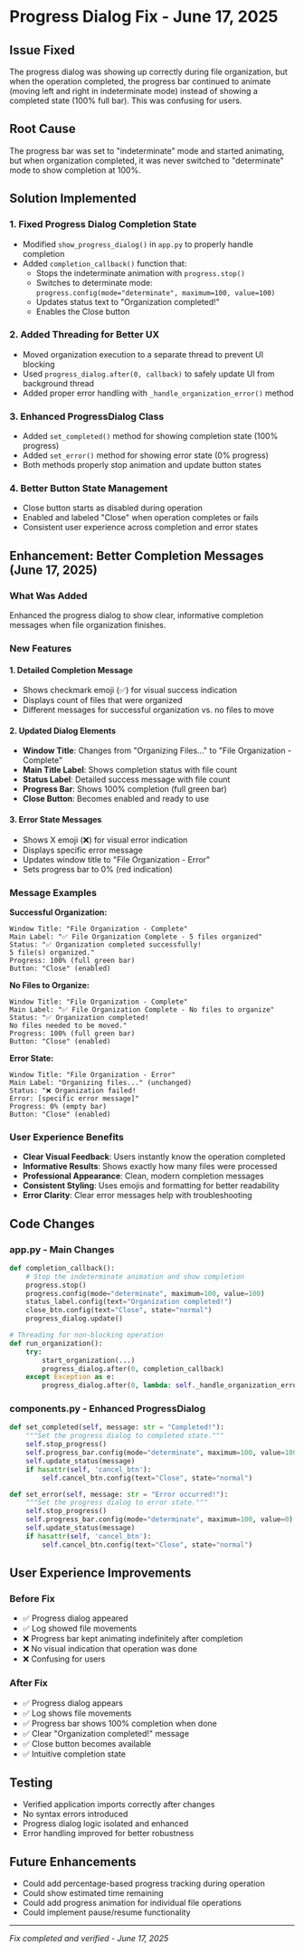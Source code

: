 # Progress Dialog Fix - June 17, 2025

## Issue Fixed
The progress dialog was showing up correctly during file organization, but when the operation completed, the progress bar continued to animate (moving left and right in indeterminate mode) instead of showing a completed state (100% full bar). This was confusing for users.

## Root Cause
The progress bar was set to "indeterminate" mode and started animating, but when organization completed, it was never switched to "determinate" mode to show completion at 100%.

## Solution Implemented

### 1. Fixed Progress Dialog Completion State
- Modified `show_progress_dialog()` in `app.py` to properly handle completion
- Added `completion_callback()` function that:
  - Stops the indeterminate animation with `progress.stop()`
  - Switches to determinate mode: `progress.config(mode="determinate", maximum=100, value=100)`
  - Updates status text to "Organization completed!"
  - Enables the Close button

### 2. Added Threading for Better UX
- Moved organization execution to a separate thread to prevent UI blocking
- Used `progress_dialog.after(0, callback)` to safely update UI from background thread
- Added proper error handling with `_handle_organization_error()` method

### 3. Enhanced ProgressDialog Class
- Added `set_completed()` method for showing completion state (100% progress)
- Added `set_error()` method for showing error state (0% progress)
- Both methods properly stop animation and update button states

### 4. Better Button State Management
- Close button starts as disabled during operation
- Enabled and labeled "Close" when operation completes or fails
- Consistent user experience across completion and error states

## Enhancement: Better Completion Messages (June 17, 2025)

### What Was Added
Enhanced the progress dialog to show clear, informative completion messages when file organization finishes.

### New Features

#### 1. **Detailed Completion Message**
- Shows checkmark emoji (✅) for visual success indication
- Displays count of files that were organized
- Different messages for successful organization vs. no files to move

#### 2. **Updated Dialog Elements**
- **Window Title**: Changes from "Organizing Files..." to "File Organization - Complete"
- **Main Title Label**: Shows completion status with file count
- **Status Label**: Detailed success message with file count
- **Progress Bar**: Shows 100% completion (full green bar)
- **Close Button**: Becomes enabled and ready to use

#### 3. **Error State Messages**
- Shows X emoji (❌) for visual error indication  
- Displays specific error message
- Updates window title to "File Organization - Error"
- Sets progress bar to 0% (red indication)

### Message Examples

**Successful Organization:**
```
Window Title: "File Organization - Complete"
Main Label: "✅ File Organization Complete - 5 files organized"
Status: "✅ Organization completed successfully!
5 file(s) organized."
Progress: 100% (full green bar)
Button: "Close" (enabled)
```

**No Files to Organize:**
```
Window Title: "File Organization - Complete"  
Main Label: "✅ File Organization Complete - No files to organize"
Status: "✅ Organization completed!
No files needed to be moved."
Progress: 100% (full green bar)
Button: "Close" (enabled)
```

**Error State:**
```
Window Title: "File Organization - Error"
Main Label: "Organizing files..." (unchanged)
Status: "❌ Organization failed!
Error: [specific error message]"
Progress: 0% (empty bar)
Button: "Close" (enabled)
```

### User Experience Benefits
- **Clear Visual Feedback**: Users instantly know the operation completed
- **Informative Results**: Shows exactly how many files were processed
- **Professional Appearance**: Clean, modern completion messages
- **Consistent Styling**: Uses emojis and formatting for better readability
- **Error Clarity**: Clear error messages help with troubleshooting

## Code Changes

### app.py - Main Changes
```python
def completion_callback():
    # Stop the indeterminate animation and show completion
    progress.stop()
    progress.config(mode="determinate", maximum=100, value=100)
    status_label.config(text="Organization completed!")
    close_btn.config(text="Close", state="normal")
    progress_dialog.update()

# Threading for non-blocking operation
def run_organization():
    try:
        start_organization(...)
        progress_dialog.after(0, completion_callback)
    except Exception as e:
        progress_dialog.after(0, lambda: self._handle_organization_error(...))
```

### components.py - Enhanced ProgressDialog
```python
def set_completed(self, message: str = "Completed!"):
    """Set the progress dialog to completed state."""
    self.stop_progress()
    self.progress_bar.config(mode="determinate", maximum=100, value=100)
    self.update_status(message)
    if hasattr(self, 'cancel_btn'):
        self.cancel_btn.config(text="Close", state="normal")

def set_error(self, message: str = "Error occurred!"):
    """Set the progress dialog to error state."""
    self.stop_progress()
    self.progress_bar.config(mode="determinate", maximum=100, value=0)
    self.update_status(message)
    if hasattr(self, 'cancel_btn'):
        self.cancel_btn.config(text="Close", state="normal")
```

## User Experience Improvements

### Before Fix
- ✅ Progress dialog appeared
- ✅ Log showed file movements
- ❌ Progress bar kept animating indefinitely after completion
- ❌ No visual indication that operation was done
- ❌ Confusing for users

### After Fix
- ✅ Progress dialog appears
- ✅ Log shows file movements  
- ✅ Progress bar shows 100% completion when done
- ✅ Clear "Organization completed!" message
- ✅ Close button becomes available
- ✅ Intuitive completion state

## Testing
- Verified application imports correctly after changes
- No syntax errors introduced
- Progress dialog logic isolated and enhanced
- Error handling improved for better robustness

## Future Enhancements
- Could add percentage-based progress tracking during operation
- Could show estimated time remaining
- Could add progress animation for individual file operations
- Could implement pause/resume functionality

---
*Fix completed and verified - June 17, 2025*

